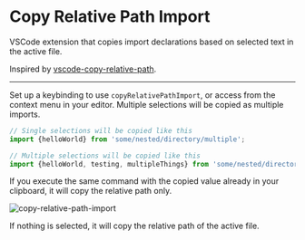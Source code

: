 # Copy Relative Path Import

VSCode extension that copies import declarations based on selected text in the active file.

Inspired by [vscode-copy-relative-path](https://github.com/alexdima/vscode-copy-relative-path).

---

Set up a keybinding to use `copyRelativePathImport`, or access from the context menu in your editor. Multiple selections will be copied as multiple imports.

```js
// Single selections will be copied like this
import {helloWorld} from 'some/nested/directory/multiple';

// Multiple selections will be copied like this
import {helloWorld, testing, multipleThings} from 'some/nested/directory/multiple';
```

If you execute the same command with the copied value already in your clipboard, it will copy the relative path only.


![copy-relative-path-import](https://user-images.githubusercontent.com/1461792/230654490-df7f93e2-07c1-4bbf-b7a3-bf97ba2cada3.gif)

If nothing is selected, it will copy the relative path of the active file.